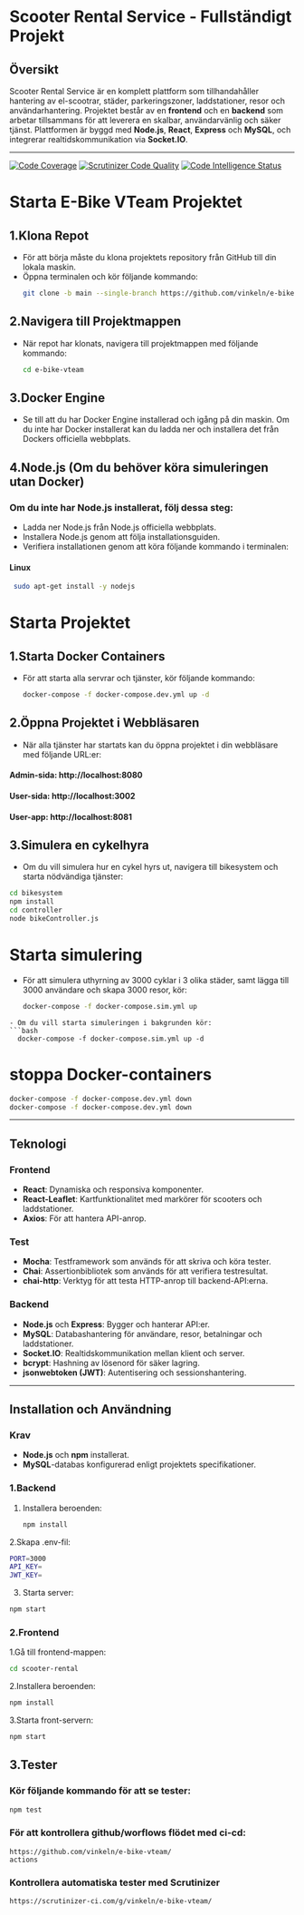 # Scooter Rental Service - Fullständigt Projekt

## Översikt
Scooter Rental Service är en komplett plattform som tillhandahåller hantering av el-scootrar, städer, parkeringszoner, laddstationer, resor och användarhantering. Projektet består av en **frontend** och en **backend** som arbetar tillsammans för att leverera en skalbar, användarvänlig och säker tjänst. Plattformen är byggd med **Node.js**, **React**, **Express** och **MySQL**, och integrerar realtidskommunikation via **Socket.IO**.

---

[![Code Coverage](https://scrutinizer-ci.com/g/vinkeln/e-bike-vteam/badges/coverage.png?b=main)](https://scrutinizer-ci.com/g/vinkeln/e-bike-vteam/?branch=main)
[![Scrutinizer Code Quality](https://scrutinizer-ci.com/g/vinkeln/e-bike-vteam/badges/quality-score.png?b=main)](https://scrutinizer-ci.com/g/vinkeln/e-bike-vteam/?branch=main)
[![Code Intelligence Status](https://scrutinizer-ci.com/g/vinkeln/e-bike-vteam/badges/code-intelligence.svg?b=main)](https://scrutinizer-ci.com/code-intelligence)

# Starta E-Bike VTeam Projektet
## 1.Klona Repot
 - För att börja måste du klona projektets repository från GitHub till din lokala maskin.
 - Öppna terminalen och kör följande kommando:
   ```bash
   git clone -b main --single-branch https://github.com/vinkeln/e-bike-vteam
   ```
## 2.Navigera till Projektmappen
 - När repot har klonats, navigera till projektmappen med följande kommando:
   ```bash
   cd e-bike-vteam
   ```
## 3.Docker Engine
 - Se till att du har Docker Engine installerad och igång på din maskin. Om du inte har Docker installerat kan du ladda ner och installera det från Dockers officiella webbplats.

## 4.Node.js (Om du behöver köra simuleringen utan Docker)
 ### Om du inte har Node.js installerat, följ dessa steg:
 - Ladda ner Node.js från Node.js officiella webbplats.
 - Installera Node.js genom att följa installationsguiden.
 - Verifiera installationen genom att köra följande kommando i terminalen:
 
    
  #### Linux
  ```bash
   sudo apt-get install -y nodejs
   ```
  
# Starta Projektet
## 1.Starta Docker Containers
 - För att starta alla servrar och tjänster, kör följande kommando:
   ```bash
   docker-compose -f docker-compose.dev.yml up -d
   ```
## 2.Öppna Projektet i Webbläsaren
 - När alla tjänster har startats kan du öppna projektet i din webbläsare med följande URL:er:
  #### Admin-sida: http://localhost:8080
  #### User-sida: http://localhost:3002
  #### User-app: http://localhost:8081

## 3.Simulera en cykelhyra
 - Om du vill simulera hur en cykel hyrs ut, navigera till bikesystem och starta nödvändiga tjänster:
```bash
cd bikesystem
npm install
cd controller
node bikeController.js
```

# Starta simulering
- För att simulera uthyrning av 3000 cyklar i 3 olika städer, samt lägga till 3000 användare och skapa 3000 resor, kör:
  ```bash
  docker-compose -f docker-compose.sim.yml up
```
- Om du vill starta simuleringen i bakgrunden kör:
```bash
  docker-compose -f docker-compose.sim.yml up -d
```

# stoppa Docker-containers
  ```bash
  docker-compose -f docker-compose.dev.yml down
  docker-compose -f docker-compose.dev.yml down
```
---

## Teknologi
### Frontend
- **React**: Dynamiska och responsiva komponenter.
- **React-Leaflet**: Kartfunktionalitet med markörer för scooters och laddstationer.
- **Axios**: För att hantera API-anrop.


### Test
- **Mocha**: Testframework som används för att skriva och köra tester.
- **Chai**: Assertionbibliotek som används för att verifiera testresultat.
- **chai-http**: Verktyg för att testa HTTP-anrop till backend-API:erna.

  
### Backend
- **Node.js** och **Express**: Bygger och hanterar API:er.
- **MySQL**: Databashantering för användare, resor, betalningar och laddstationer.
- **Socket.IO**: Realtidskommunikation mellan klient och server.
- **bcrypt**: Hashning av lösenord för säker lagring.
- **jsonwebtoken (JWT)**: Autentisering och sessionshantering.
---

## Installation och Användning
### Krav
- **Node.js** och **npm** installerat.
- **MySQL**-databas konfigurerad enligt projektets specifikationer.

### 1.Backend
1. Installera beroenden:
   ```bash
   npm install
   ```
2.Skapa .env-fil:
```bash
PORT=3000
API_KEY=
JWT_KEY=
```
  
3. Starta server:
```bash
npm start
```
### 2.Frontend
1.Gå till frontend-mappen:
```bash
cd scooter-rental
```
2.Installera beroenden:
```bash
npm install
```
3.Starta front-servern:
```bash
npm start
```

## 3.Tester

### Kör följande kommando för att se tester:
```bash
npm test
```
### För att kontrollera github/worflows flödet med ci-cd:
```
https://github.com/vinkeln/e-bike-vteam/
actions
```
### Kontrollera automatiska tester med Scrutinizer
```
https://scrutinizer-ci.com/g/vinkeln/e-bike-vteam/
```
